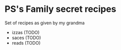 # PS's Family secret recipes
Set of recipes as given by my grandma

* izzas (TODO)
* saces (TODO)
* reads (TODO)